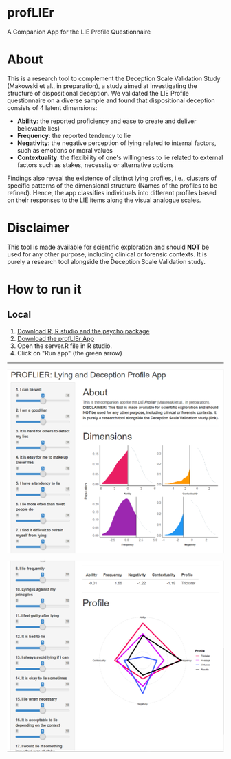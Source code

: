 # profLIEr
A Companion App for the LIE Profile Questionnaire

# About

This is a research tool to complement the Deception Scale Validation Study (Makowski et al., in preparation), a study aimed at investigating 
the structure of dispositional deception. We validated the LIE Profile questionnaire on a diverse sample and found that
dispositional deception consists of 4 latent dimensions:
- **Ability**: the reported proficiency and ease to create and deliver believable lies)
- **Frequency**: the reported tendency to lie
- **Negativity**: the negative perception of lying related to internal factors, such as emotions or moral values
- **Contextuality**: the flexibility of one's willingness to lie related to external factors such as stakes, necessity or alternative options

Findings also reveal the existence of distinct lying profiles, i.e., clusters of specific patterns of the dimensional structure (Names of the profiles to be refined).
Hence, the app classifies individuals into different profiles based on their responses to the LIE items along the visual analogue scales.

# Disclaimer

This tool is made available for scientific exploration and should **NOT** be used for any other purpose, including clinical or forensic contexts. It is purely a research tool alongside the Deception Scale Validation study.


# How to run it

## Local

1. [Download R, R studio and the psycho package](https://neuropsychology.github.io/psycho.R/2018/03/21/installingR.html)
2. [Download the profLIEr App](https://github.com/DominiqueMakowski/profLIEr/zipball/master/)
3. Open the server.R file in R studio. 
4. Click on "Run app" (the green arrow)

---

<p><a href=https://github.com/DominiqueMakowski/profLIEr/><img src="https://github.com/DominiqueMakowski/profLIEr/blob/master/images/screenshot1.PNG" alt="profLIEr App"></a></p>
<p><a href=https://github.com/DominiqueMakowski/profLIEr/><img src="https://github.com/DominiqueMakowski/profLIEr/blob/master/images/screenshot2.PNG" alt="profLIEr App"></a></p>